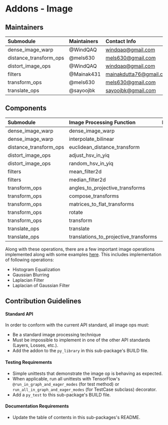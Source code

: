 # Addons - Image

## Maintainers
| Submodule  |  Maintainers  | Contact Info   |
|:---------- |:----------- |:--------------|
| dense_image_warp | @WindQAQ | windqaq@gmail.com |
| distance_transform_ops | @mels630 | mels630@gmail.com |
| distort_image_ops | @WindQAQ | windqaq@gmail.com |
| filters | @Mainak431 | mainakdutta76@gmail.com |
| transform_ops | @mels630 | mels630@gmail.com | 
| translate_ops | @sayoojbk	| sayoojbk@gmail.com |

## Components 
| Submodule  | Image Processing Function |  Reference  |
|:---------- |:----------- |:----------- |
| dense_image_warp | dense_image_warp |  |
| dense_image_warp | interpolate_bilinear |  |
| distance_transform_ops | euclidean_distance_transform | |
| distort_image_ops |  adjust_hsv_in_yiq |  |
| distort_image_ops | random_hsv_in_yiq |  |
| filters | mean_filter2d |  |
| filters | median_filter2d |  |
| transform_ops | angles_to_projective_transforms | | 
| transform_ops | compose_transforms | | 
| transform_ops | matrices_to_flat_transforms | | 
| transform_ops | rotate | | 
| transform_ops | transform |  | 
| translate_ops | translate | |
| translate_ops | translations_to_projective_transforms | |

Along with these operations, there are a few important image operations implemented along with some examples [here](https://colab.research.google.com/drive/1Qf3ixXAQ2PJOD75f_RptkaRZ3DOCkrm8). This includes implementation of following operations:
 - Histogram Equalization
 - Gaussian Blurring
 - Laplacian Filter
 - Laplacian of Gaussian Filter

## Contribution Guidelines
#### Standard API
In order to conform with the current API standard, all image ops
must:
 * Be a standard image processing technique 
 * Must be impossible to implement in one of the other API
 standards (Layers, Losses, etc.).
 * Add the addon to the `py_library` in this sub-package's BUILD file.

#### Testing Requirements
 * Simple unittests that demonstrate the image op is behaving as
    expected.
 * When applicable, run all unittests with TensorFlow's
   `@run_in_graph_and_eager_modes` (for test method)
   or `run_all_in_graph_and_eager_modes` (for TestCase subclass)
   decorator.
 * Add a `py_test` to this sub-package's BUILD file.

#### Documentation Requirements
 * Update the table of contents in this sub-packages's README.
